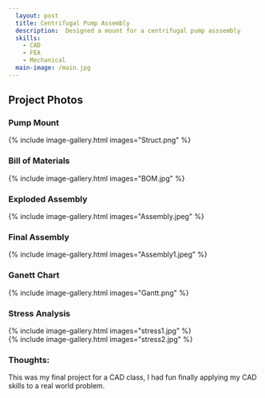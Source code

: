 ```yaml
---
  layout: post
  title: Centrifugal Pump Assembly
  description:  Designed a mount for a centrifugal pump asssembly
  skills: 
    - CAD
    - FEA
    - Mechanical
  main-image: /main.jpg
---
```


## Project Photos  

### Pump Mount
{% include image-gallery.html images="Struct.png" %}  
### Bill of Materials
{% include image-gallery.html images="BOM.jpg" %}  
### Exploded Assembly
{% include image-gallery.html images="Assembly.jpeg" %}  
### Final Assembly
{% include image-gallery.html images="Assembly1.jpeg" %}  

### Ganett Chart
{% include image-gallery.html images="Gantt.png" %}  

### Stress Analysis
{% include image-gallery.html images="stress1.jpg" %}  
{% include image-gallery.html images="stress2.jpg" %}  
  
### Thoughts:
This was my final project for a CAD class, I had fun finally applying my CAD skills to a real world problem.  
